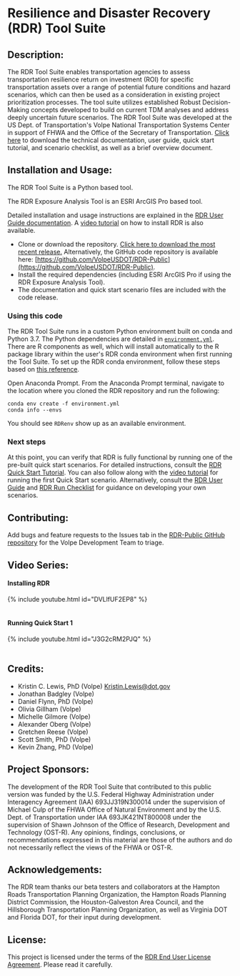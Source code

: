 # Resilience and Disaster Recovery (RDR) Tool Suite

## Description:
The RDR Tool Suite enables transportation agencies to assess transportation resilience return on investment (ROI) for specific transportation assets over a range of potential future conditions and hazard scenarios, which can then be used as a consideration in existing project prioritization processes. The tool suite utilizes established Robust Decision-Making concepts developed to build on current TDM analyses and address deeply uncertain future scenarios. The RDR Tool Suite was developed at the US Dept. of Transportation's Volpe National Transportation Systems Center in support of FHWA and the Office of the Secretary of Transportation. [Click here](https://github.com/VolpeUSDOT/RDR-Public/tree/main/documentation) to download the technical documentation, user guide, quick start tutorial, and scenario checklist, as well as a brief overview document.

## Installation and Usage:
The RDR Tool Suite is a Python based tool.

The RDR Exposure Analysis Tool is an ESRI ArcGIS Pro based tool.

Detailed installation and usage instructions are explained in the [RDR User Guide documentation](https://github.com/VolpeUSDOT/RDR-Public/blob/main/documentation/RDR_UserGuide_final.pdf). A [video tutorial](#installing-rdr) on how to install RDR is also available.
* Clone or download the repository. [Click here to download the most recent release.](https://github.com/VolpeUSDOT/RDR-Public/archive/refs/tags/v2022.1.zip) Alternatively, the GitHub code repository is available here: [https://github.com/VolpeUSDOT/RDR-Public](https://github.com/VolpeUSDOT/RDR-Public).
* Install the required dependencies (including ESRI ArcGIS Pro if using the RDR Exposure Analysis Tool).
* The documentation and quick start scenario files are included with the code release.

### Using this code
The RDR Tool Suite runs in a custom Python environment built on conda and Python 3.7. The Python dependencies are detailed in [`environment.yml`](https://github.com/VolpeUSDOT/RDR-Public/blob/main/environment.yml). There are R components as well, which will install automatically to the R package library within the user's RDR conda environment when first running the Tool Suite. To set up the RDR conda environment, follow these steps based on [this reference](https://docs.conda.io/projects/conda/en/latest/user-guide/tasks/manage-environments.html#creating-an-environment-from-an-environment-yml-file).

Open Anaconda Prompt. From the Anaconda Prompt terminal, navigate to the location where you cloned the RDR repository and run the following:

```
conda env create -f environment.yml
conda info --envs
```

You should see `RDRenv` show up as an available environment.

### Next steps
At this point, you can verify that RDR is fully functional by running one of the pre-built quick start scenarios. For detailed instructions, consult the [RDR Quick Start Tutorial](https://github.com/VolpeUSDOT/RDR-Public/blob/main/documentation/RDR_QuickStartTutorial_final.pdf). You can also follow along with the [video tutorial](#running-quick-start-1) for running the first Quick Start scenario. Alternatively, consult the [RDR User Guide](https://github.com/VolpeUSDOT/RDR-Public/blob/main/documentation/RDR_UserGuide_final.pdf) and [RDR Run Checklist](https://github.com/VolpeUSDOT/RDR-Public/blob/main/documentation/RDR_Checklist_final.pdf) for guidance on developing your own scenarios.

## Contributing:
Add bugs and feature requests to the Issues tab in the [RDR-Public GitHub repository](https://github.com/VolpeUSDOT/RDR-Public/issues) for the Volpe Development Team to triage.

## Video Series:

#### Installing RDR
{% include youtube.html id="DVLlfUF2EP8" %}
<br>
<br>

#### Running Quick Start 1
{% include youtube.html id="J3G2cRM2PJQ" %}
<br>
<br>

## Credits:
* Kristin C. Lewis, PhD (Volpe) <Kristin.Lewis@dot.gov>
* Jonathan Badgley (Volpe)
* Daniel Flynn, PhD (Volpe)
* Olivia Gillham (Volpe)
* Michelle Gilmore (Volpe)
* Alexander Oberg (Volpe)
* Gretchen Reese (Volpe)
* Scott Smith, PhD (Volpe)
* Kevin Zhang, PhD (Volpe)

## Project Sponsors:
The development of the RDR Tool Suite that contributed to this public version was funded by the U.S. Federal Highway Administration under Interagency Agreement (IAA) 693JJ319N300014 under the supervision of Michael Culp of the FHWA Office of Natural Environment and by the U.S. Dept. of Transportation under IAA 693JK421NT800008 under the supervision of Shawn Johnson of the Office of Research, Development and Technology (OST-R). Any opinions, findings, conclusions, or recommendations expressed in this material are those of the authors and do not necessarily reflect the views of the FHWA or OST-R.

## Acknowledgements:
The RDR team thanks our beta testers and collaborators at the Hampton Roads Transportation Planning Organization, the Hampton Roads Planning District Commission, the Houston-Galveston Area Council, and the Hillsborough Transportation Planning Organization, as well as Virginia DOT and Florida DOT, for their input during development.

## License:
This project is licensed under the terms of the [RDR End User License Agreement](https://github.com/VolpeUSDOT/RDR-Public/blob/main/LICENSE). Please read it carefully.
